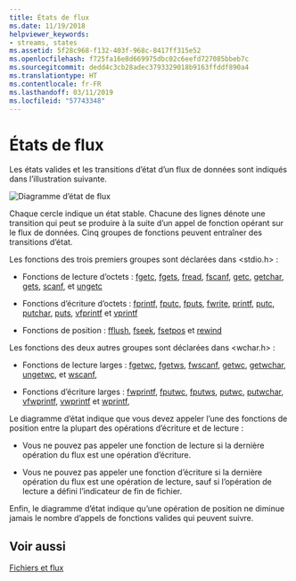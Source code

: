 ```yaml
---
title: États de flux
ms.date: 11/19/2018
helpviewer_keywords:
- streams, states
ms.assetid: 5f28c968-f132-403f-968c-8417ff315e52
ms.openlocfilehash: f725fa16e8d669975dbc02c6eefd727085bbeb7c
ms.sourcegitcommit: dedd4c3cb28adec3793329018b9163ffddf890a4
ms.translationtype: HT
ms.contentlocale: fr-FR
ms.lasthandoff: 03/11/2019
ms.locfileid: "57743348"
---
```

# <a name="stream-states"></a>États de flux

Les états valides et les transitions d’état d’un flux de données sont indiqués dans l’illustration suivante.

![Diagramme d’état de flux](../c-runtime-library/media/stream.gif "Diagramme d’état de flux")

Chaque cercle indique un état stable. Chacune des lignes dénote une transition qui peut se produire à la suite d’un appel de fonction opérant sur le flux de données. Cinq groupes de fonctions peuvent entraîner des transitions d’état.

Les fonctions des trois premiers groupes sont déclarées dans \<stdio.h> :

- Fonctions de lecture d’octets : [fgetc](../c-runtime-library/reference/fgetc-fgetwc.md), [fgets](../c-runtime-library/reference/fgets-fgetws.md), [fread](../c-runtime-library/reference/fread.md), [fscanf](../c-runtime-library/reference/fscanf-fscanf-l-fwscanf-fwscanf-l.md), [getc](../c-runtime-library/reference/getc-getwc.md), [getchar](../c-runtime-library/reference/getc-getwc.md), [gets](../c-runtime-library/gets-getws.md), [scanf](../c-runtime-library/reference/scanf-scanf-l-wscanf-wscanf-l.md), et [ungetc](../c-runtime-library/reference/ungetc-ungetwc.md)

- Fonctions d’écriture d’octets : [fprintf](../c-runtime-library/reference/fprintf-fprintf-l-fwprintf-fwprintf-l.md), [fputc](../c-runtime-library/reference/fputc-fputwc.md), [fputs](../c-runtime-library/reference/fputs-fputws.md), [fwrite](../c-runtime-library/reference/fwrite.md), [printf](../c-runtime-library/reference/printf-printf-l-wprintf-wprintf-l.md), [putc](../c-runtime-library/reference/putc-putwc.md), [putchar](../c-runtime-library/reference/putc-putwc.md), [puts](../c-runtime-library/reference/puts-putws.md), [vfprintf](../c-runtime-library/reference/vfprintf-vfprintf-l-vfwprintf-vfwprintf-l.md) et [vprintf](../c-runtime-library/reference/vprintf-vprintf-l-vwprintf-vwprintf-l.md)

- Fonctions de position : [fflush](../c-runtime-library/reference/fflush.md), [fseek](../c-runtime-library/reference/fseek-fseeki64.md), [fsetpos](../c-runtime-library/reference/fsetpos.md) et [rewind](../c-runtime-library/reference/rewind.md)

Les fonctions des deux autres groupes sont déclarées dans \<wchar.h> :

- Fonctions de lecture larges : [fgetwc](../c-runtime-library/reference/fgetc-fgetwc.md), [fgetws](../c-runtime-library/reference/fgets-fgetws.md), [fwscanf](../c-runtime-library/reference/fscanf-fscanf-l-fwscanf-fwscanf-l.md), [getwc](../c-runtime-library/reference/getc-getwc.md), [getwchar](../c-runtime-library/reference/getc-getwc.md), [ungetwc](../c-runtime-library/reference/ungetc-ungetwc.md), et [wscanf](../c-runtime-library/reference/scanf-scanf-l-wscanf-wscanf-l.md),

- Fonctions d’écriture larges : [fwprintf](../c-runtime-library/reference/fprintf-fprintf-l-fwprintf-fwprintf-l.md), [fputwc](../c-runtime-library/reference/fputc-fputwc.md), [fputws](../c-runtime-library/reference/fputs-fputws.md), [putwc](../c-runtime-library/reference/putc-putwc.md), [putwchar](../c-runtime-library/reference/fputc-fputwc.md), [vfwprintf](../c-runtime-library/reference/vfprintf-vfprintf-l-vfwprintf-vfwprintf-l.md), [vwprintf](../c-runtime-library/reference/vprintf-vprintf-l-vwprintf-vwprintf-l.md) et [wprintf](../c-runtime-library/reference/printf-printf-l-wprintf-wprintf-l.md),

Le diagramme d’état indique que vous devez appeler l’une des fonctions de position entre la plupart des opérations d’écriture et de lecture :

- Vous ne pouvez pas appeler une fonction de lecture si la dernière opération du flux est une opération d’écriture.

- Vous ne pouvez pas appeler une fonction d’écriture si la dernière opération du flux est une opération de lecture, sauf si l’opération de lecture a défini l’indicateur de fin de fichier.

Enfin, le diagramme d’état indique qu’une opération de position ne diminue jamais le nombre d’appels de fonctions valides qui peuvent suivre.

## <a name="see-also"></a>Voir aussi

[Fichiers et flux](../c-runtime-library/files-and-streams.md)
